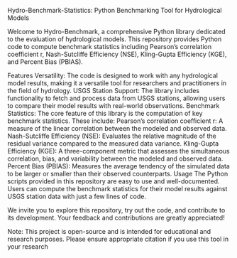 Hydro-Benchmark-Statistics: Python Benchmarking Tool for Hydrological Models


Welcome to Hydro-Benchmark, a comprehensive Python library dedicated to the evaluation of hydrological models. This repository provides Python code to compute benchmark statistics including Pearson’s correlation coefficient r, Nash-Sutcliffe Efficiency (NSE), Kling-Gupta Efficiency (KGE), and Percent Bias (PBIAS).

Features
Versatility: The code is designed to work with any hydrological model results, making it a versatile tool for researchers and practitioners in the field of hydrology.
USGS Station Support: The library includes functionality to fetch and process data from USGS stations, allowing users to compare their model results with real-world observations.
Benchmark Statistics: The core feature of this library is the computation of key benchmark statistics. These include:
Pearson’s correlation coefficient r: A measure of the linear correlation between the modeled and observed data.
Nash-Sutcliffe Efficiency (NSE): Evaluates the relative magnitude of the residual variance compared to the measured data variance.
Kling-Gupta Efficiency (KGE): A three-component metric that assesses the simultaneous correlation, bias, and variability between the modeled and observed data.
Percent Bias (PBIAS): Measures the average tendency of the simulated data to be larger or smaller than their observed counterparts.
Usage
The Python scripts provided in this repository are easy to use and well-documented. Users can compute the benchmark statistics for their model results against USGS station data with just a few lines of code.

We invite you to explore this repository, try out the code, and contribute to its development. Your feedback and contributions are greatly appreciated!

Note: This project is open-source and is intended for educational and research purposes. Please ensure appropriate citation if you use this tool in your research
